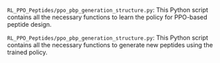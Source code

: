 `RL_PPO_Peptides/ppo_pbp_generation_structure.py`: This Python script contains all the necessary functions to learn the policy for PPO-based peptide design.

`RL_PPO_Peptides/ppo_pbp_generation_structure.py`: This Python script contains all the necessary functions to generate new peptides using the trained policy.
